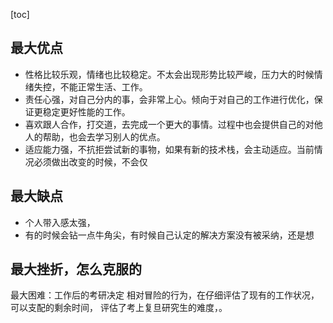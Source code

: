 [toc]

## 最大优点

* 性格比较乐观，情绪也比较稳定。不太会出现形势比较严峻，压力大的时候情绪失控，不能正常生活、工作。
* 责任心强，对自己分内的事，会非常上心。倾向于对自己的工作进行优化，保证更稳定更好性能的工作。
* 喜欢跟人合作，打交道，去完成一个更大的事情。过程中也会提供自己的对他人的帮助，也会去学习别人的优点。
* 适应能力强，不抗拒尝试新的事物，如果有新的技术栈，会主动适应。当前情况必须做出改变的时候，不会仅

## 最大缺点
* 个人带入感太强，
* 有的时候会钻一点牛角尖，有时候自己认定的解决方案没有被采纳，还是想


## 最大挫折，怎么克服的
最大困难：工作后的考研决定
相对冒险的行为，在仔细评估了现有的工作状况，可以支配的剩余时间，
评估了考上复旦研究生的难度，。